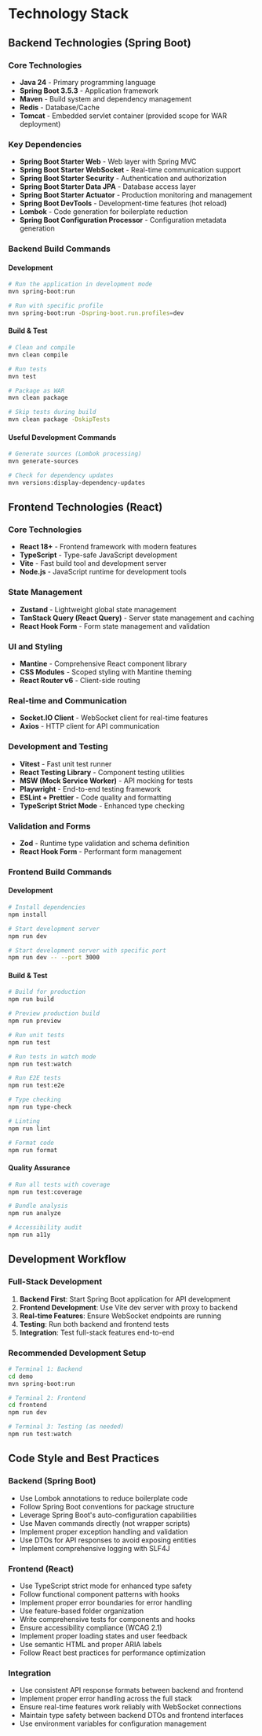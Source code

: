 # Technology Stack

## Backend Technologies (Spring Boot)

### Core Technologies
- **Java 24** - Primary programming language
- **Spring Boot 3.5.3** - Application framework
- **Maven** - Build system and dependency management
- **Redis** - Database/Cache
- **Tomcat** - Embedded servlet container (provided scope for WAR deployment)

### Key Dependencies
- **Spring Boot Starter Web** - Web layer with Spring MVC
- **Spring Boot Starter WebSocket** - Real-time communication support
- **Spring Boot Starter Security** - Authentication and authorization
- **Spring Boot Starter Data JPA** - Database access layer
- **Spring Boot Starter Actuator** - Production monitoring and management
- **Spring Boot DevTools** - Development-time features (hot reload)
- **Lombok** - Code generation for boilerplate reduction
- **Spring Boot Configuration Processor** - Configuration metadata generation

### Backend Build Commands

#### Development
```bash
# Run the application in development mode
mvn spring-boot:run

# Run with specific profile
mvn spring-boot:run -Dspring-boot.run.profiles=dev
```

#### Build & Test
```bash
# Clean and compile
mvn clean compile

# Run tests
mvn test

# Package as WAR
mvn clean package

# Skip tests during build
mvn clean package -DskipTests
```

#### Useful Development Commands
```bash
# Generate sources (Lombok processing)
mvn generate-sources

# Check for dependency updates
mvn versions:display-dependency-updates
```

## Frontend Technologies (React)

### Core Technologies
- **React 18+** - Frontend framework with modern features
- **TypeScript** - Type-safe JavaScript development
- **Vite** - Fast build tool and development server
- **Node.js** - JavaScript runtime for development tools

### State Management
- **Zustand** - Lightweight global state management
- **TanStack Query (React Query)** - Server state management and caching
- **React Hook Form** - Form state management and validation

### UI and Styling
- **Mantine** - Comprehensive React component library
- **CSS Modules** - Scoped styling with Mantine theming
- **React Router v6** - Client-side routing

### Real-time and Communication
- **Socket.IO Client** - WebSocket client for real-time features
- **Axios** - HTTP client for API communication

### Development and Testing
- **Vitest** - Fast unit test runner
- **React Testing Library** - Component testing utilities
- **MSW (Mock Service Worker)** - API mocking for tests
- **Playwright** - End-to-end testing framework
- **ESLint + Prettier** - Code quality and formatting
- **TypeScript Strict Mode** - Enhanced type checking

### Validation and Forms
- **Zod** - Runtime type validation and schema definition
- **React Hook Form** - Performant form management

### Frontend Build Commands

#### Development
```bash
# Install dependencies
npm install

# Start development server
npm run dev

# Start development server with specific port
npm run dev -- --port 3000
```

#### Build & Test
```bash
# Build for production
npm run build

# Preview production build
npm run preview

# Run unit tests
npm run test

# Run tests in watch mode
npm run test:watch

# Run E2E tests
npm run test:e2e

# Type checking
npm run type-check

# Linting
npm run lint

# Format code
npm run format
```

#### Quality Assurance
```bash
# Run all tests with coverage
npm run test:coverage

# Bundle analysis
npm run analyze

# Accessibility audit
npm run a11y
```

## Development Workflow

### Full-Stack Development
1. **Backend First**: Start Spring Boot application for API development
2. **Frontend Development**: Use Vite dev server with proxy to backend
3. **Real-time Features**: Ensure WebSocket endpoints are running
4. **Testing**: Run both backend and frontend tests
5. **Integration**: Test full-stack features end-to-end

### Recommended Development Setup
```bash
# Terminal 1: Backend
cd demo
mvn spring-boot:run

# Terminal 2: Frontend
cd frontend
npm run dev

# Terminal 3: Testing (as needed)
npm run test:watch
```

## Code Style and Best Practices

### Backend (Spring Boot)
- Use Lombok annotations to reduce boilerplate code
- Follow Spring Boot conventions for package structure
- Leverage Spring Boot's auto-configuration capabilities
- Use Maven commands directly (not wrapper scripts)
- Implement proper exception handling and validation
- Use DTOs for API responses to avoid exposing entities
- Implement comprehensive logging with SLF4J

### Frontend (React)
- Use TypeScript strict mode for enhanced type safety
- Follow functional component patterns with hooks
- Implement proper error boundaries for error handling
- Use feature-based folder organization
- Write comprehensive tests for components and hooks
- Ensure accessibility compliance (WCAG 2.1)
- Implement proper loading states and user feedback
- Use semantic HTML and proper ARIA labels
- Follow React best practices for performance optimization

### Integration
- Use consistent API response formats between backend and frontend
- Implement proper error handling across the full stack
- Ensure real-time features work reliably with WebSocket connections
- Maintain type safety between backend DTOs and frontend interfaces
- Use environment variables for configuration management